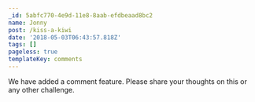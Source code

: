 ```yaml
---
_id: 5abfc770-4e9d-11e8-8aab-efdbeaad8bc2
name: Jonny
post: /kiss-a-kiwi
date: '2018-05-03T06:43:57.818Z'
tags: []
pageless: true
templateKey: comments
---
```

We have added a comment feature. Please share your thoughts on this or any other challenge.
